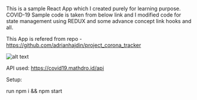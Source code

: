 This is a sample React App which I created purely for learning purpose. COVID-19 Sample code is taken from below link and I modified code for state management using REDUX and some advance concept link hooks and all.


This App is refered from repo - https://github.com/adrianhajdin/project_corona_tracker


![alt text](https://camo.githubusercontent.com/7687368a620f51ff50ec8b4a9e7adb9d05f08e7e/68747470733a2f2f692e6962622e636f2f583837427156592f53637265656e73686f742d323032302d30342d31332d61742d31302d31342d35382e706e67)



API used: https://covid19.mathdro.id/api

Setup:

run npm i && npm start
